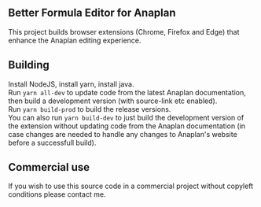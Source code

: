 Better Formula Editor for Anaplan
--
This project builds browser extensions (Chrome, Firefox and Edge) that enhance the Anaplan editing experience.


Building
--
Install NodeJS, install yarn, install java.  
Run `yarn all-dev` to update code from the latest Anaplan documentation, then build a development version (with source-link etc enabled).  
Run `yarn build-prod` to build the release versions.  
You can also run `yarn build-dev` to just build the development version of the extension without updating code from the Anaplan documentation (in case changes are needed to handle any changes to Anaplan's website before a successfull build).

Commercial use
--
If you wish to use this source code in a commercial project without copyleft conditions please contact me.
